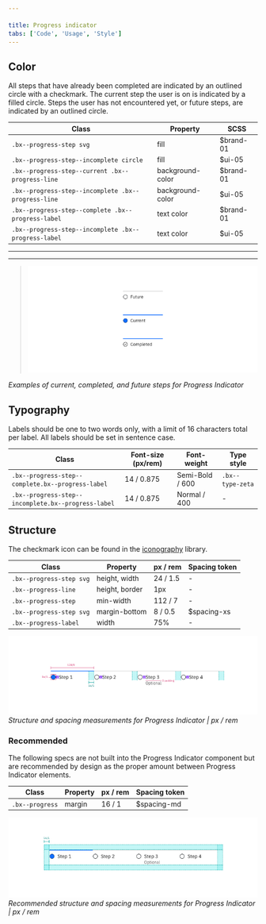 ```yaml
---

title: Progress indicator
tabs: ['Code', 'Usage', 'Style']
---
```


## Color

All steps that have already been completed are indicated by an outlined circle with a checkmark. The current step the user is on is indicated by a filled circle. Steps the user has not encountered yet, or future steps, are indicated by an outlined circle.

| Class                                                | Property         | SCSS      |
| ---------------------------------------------------- | ---------------- | --------- |
| `.bx--progress-step svg`                             | fill             | $brand-01 |
| `.bx--progress-step--incomplete circle`              | fill             | $ui-05    |
| `.bx--progress-step--current .bx--progress-line`     | background-color | $brand-01 |
| `.bx--progress-step--incomplete .bx--progress-line`  | background-color | $ui-05    |
| `.bx--progress-step--complete .bx--progress-label`   | text color       | $brand-01 |
| `.bx--progress-step--incomplete .bx--progress-label` | text color       | $ui-05    |

---

---

> ![Examples of current, completed, and future steps for Progress Indicator](images/progress-indicator-style-1.png)

_Examples of current, completed, and future steps for Progress Indicator_

## Typography

Labels should be one to two words only, with a limit of 16 characters total per label. All labels should be set in sentence case.

| Class                                               | Font-size (px/rem) | Font-weight     | Type style       |
| --------------------------------------------------- | ------------------ | --------------- | ---------------- |
| `.bx--progress-step--complete.bx--progress-label`   | 14 / 0.875         | Semi-Bold / 600 | `.bx--type-zeta` |
| `.bx--progress-step--incomplete.bx--progress-label` | 14 / 0.875         | Normal / 400    | -                |

## Structure

The checkmark icon can be found in the [iconography](/style/iconography/library) library.

| Class                    | Property       | px / rem | Spacing token |
| ------------------------ | -------------- | -------- | ------------- |
| `.bx--progress-step svg` | height, width  | 24 / 1.5 | -             |
| `.bx--progress-line`     | height, border | 1px      | -             |
| `.bx--progress-step`     | min-width      | 112 / 7  | -             |
| `.bx--progress-step svg` | margin-bottom  | 8 / 0.5  | $spacing-xs   |
| `.bx--progress-label`    | width          | 75%      | -             |

![Structure and spacing for Progress Indicator](images/progress-indicator-style-2.png)
_Structure and spacing measurements for Progress Indicator | px / rem_

### Recommended

The following specs are not built into the Progress Indicator component but are recommended by design as the proper amount between Progress Indicator elements.

| Class           | Property | px / rem | Spacing token |
| --------------- | -------- | -------- | ------------- |
| `.bx--progress` | margin   | 16 / 1   | $spacing-md   |

![Structure and spacing for Progress Indicator](images/progress-indicator-style-3.png)
_Recommended structure and spacing measurements for Progress Indicator | px / rem_
